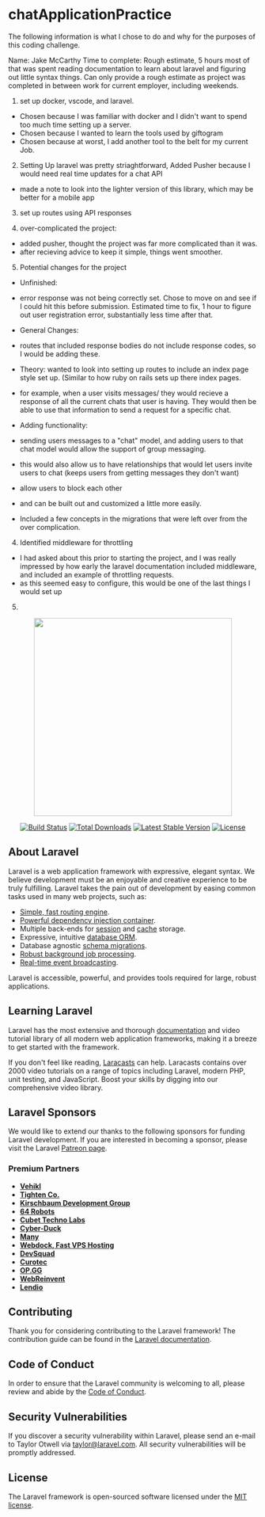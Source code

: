 # chatApplicationPractice

The following information is what I chose to do and why for the purposes of this coding challenge. 

Name: Jake McCarthy
Time to complete: Rough estimate, 5 hours
most of that was spent reading documentation to learn about laravel and figuring out little syntax things. 
Can only provide a rough estimate as project was completed in between work for current employer, including weekends. 

1. set up docker, vscode, and laravel. 
- Chosen because I was familiar with docker and I didn't want to spend too much time setting up a server.
- Chosen because I wanted to learn the tools used by giftogram 
- Chosen because at worst,  I add another tool to the belt for my current Job. 

2. Setting Up laravel was pretty striaghtforward, Added Pusher because I would need real time updates for a chat API
- made a note to look into the lighter version of this library, which may be better for a mobile app

3. set up routes using API responses

4. over-complicated the project:
- added pusher, thought the project was far more complicated than it was. 
- after recieving advice to keep it simple, things went smoother. 


5. Potential changes for the project
- Unfinished: 
- error response was not being correctly set. Chose to move on and see if I could hit this before submission. Estimated time to fix, 1 hour to figure out user registration error, substantially less time after that. 


- General Changes: 
- routes that included response bodies do not include response codes, so I would be adding these.
- Theory: wanted to look into setting up routes to include an index page style set up. (Similar to how ruby on rails sets up there index pages. 
- for example, when a user visits messages/ they would recieve a response of all the current chats that user is having. They would then be able to use that information to send a request for a specific chat. 


- Adding functionality:
- sending users messages to a "chat" model, and adding users to that chat model would allow the support of group messaging. 
- this would also allow us to have relationships that would let users invite users to chat (keeps users from getting messages they don't want)
- allow users to block each other
- and can be built out and customized a little more easily. 
- Included a few concepts in the migrations that were left over from the over complication. 

4. Identified middleware for throttling
- I had asked about this prior to starting the project, and I was really impressed by how early the laravel documentation included middleware, and included an example of throttling requests. 
- as this seemed easy to configure, this would be one of the last things I would set up

5. 





<p align="center"><a href="https://laravel.com" target="_blank"><img src="https://raw.githubusercontent.com/laravel/art/master/logo-lockup/5%20SVG/2%20CMYK/1%20Full%20Color/laravel-logolockup-cmyk-red.svg" width="400"></a></p>

<p align="center">
<a href="https://travis-ci.org/laravel/framework"><img src="https://travis-ci.org/laravel/framework.svg" alt="Build Status"></a>
<a href="https://packagist.org/packages/laravel/framework"><img src="https://img.shields.io/packagist/dt/laravel/framework" alt="Total Downloads"></a>
<a href="https://packagist.org/packages/laravel/framework"><img src="https://img.shields.io/packagist/v/laravel/framework" alt="Latest Stable Version"></a>
<a href="https://packagist.org/packages/laravel/framework"><img src="https://img.shields.io/packagist/l/laravel/framework" alt="License"></a>
</p>

## About Laravel

Laravel is a web application framework with expressive, elegant syntax. We believe development must be an enjoyable and creative experience to be truly fulfilling. Laravel takes the pain out of development by easing common tasks used in many web projects, such as:

- [Simple, fast routing engine](https://laravel.com/docs/routing).
- [Powerful dependency injection container](https://laravel.com/docs/container).
- Multiple back-ends for [session](https://laravel.com/docs/session) and [cache](https://laravel.com/docs/cache) storage.
- Expressive, intuitive [database ORM](https://laravel.com/docs/eloquent).
- Database agnostic [schema migrations](https://laravel.com/docs/migrations).
- [Robust background job processing](https://laravel.com/docs/queues).
- [Real-time event broadcasting](https://laravel.com/docs/broadcasting).

Laravel is accessible, powerful, and provides tools required for large, robust applications.

## Learning Laravel

Laravel has the most extensive and thorough [documentation](https://laravel.com/docs) and video tutorial library of all modern web application frameworks, making it a breeze to get started with the framework.

If you don't feel like reading, [Laracasts](https://laracasts.com) can help. Laracasts contains over 2000 video tutorials on a range of topics including Laravel, modern PHP, unit testing, and JavaScript. Boost your skills by digging into our comprehensive video library.

## Laravel Sponsors

We would like to extend our thanks to the following sponsors for funding Laravel development. If you are interested in becoming a sponsor, please visit the Laravel [Patreon page](https://patreon.com/taylorotwell).

### Premium Partners

- **[Vehikl](https://vehikl.com/)**
- **[Tighten Co.](https://tighten.co)**
- **[Kirschbaum Development Group](https://kirschbaumdevelopment.com)**
- **[64 Robots](https://64robots.com)**
- **[Cubet Techno Labs](https://cubettech.com)**
- **[Cyber-Duck](https://cyber-duck.co.uk)**
- **[Many](https://www.many.co.uk)**
- **[Webdock, Fast VPS Hosting](https://www.webdock.io/en)**
- **[DevSquad](https://devsquad.com)**
- **[Curotec](https://www.curotec.com/services/technologies/laravel/)**
- **[OP.GG](https://op.gg)**
- **[WebReinvent](https://webreinvent.com/?utm_source=laravel&utm_medium=github&utm_campaign=patreon-sponsors)**
- **[Lendio](https://lendio.com)**

## Contributing

Thank you for considering contributing to the Laravel framework! The contribution guide can be found in the [Laravel documentation](https://laravel.com/docs/contributions).

## Code of Conduct

In order to ensure that the Laravel community is welcoming to all, please review and abide by the [Code of Conduct](https://laravel.com/docs/contributions#code-of-conduct).

## Security Vulnerabilities

If you discover a security vulnerability within Laravel, please send an e-mail to Taylor Otwell via [taylor@laravel.com](mailto:taylor@laravel.com). All security vulnerabilities will be promptly addressed.

## License

The Laravel framework is open-sourced software licensed under the [MIT license](https://opensource.org/licenses/MIT).

